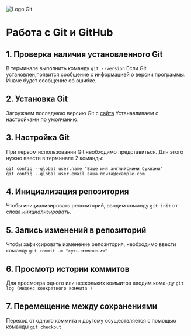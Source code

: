 ![Logo Git](git-logo.png)
# Работа с Git и GitHub

## 1. Проверка наличия установленного Git
В терминале выполнить команду `git --version`
Если Git установлен,появится сообщение с информацией о версии программы. Иначе будет сообщение об ошибке.

## 2. Установка Git
Загружаем последнюю версию Git с [сайта](https://git-scm.com/downloads) 
Устанавливаем с настройками по умолчанию.

## 3. Настройка Git
При первом использовании Git необходимо представиться.
Для этого нужно ввести в терминале 2 команды:
```
git config --global user.name "Ваше имя английскими буквами"
git config --global user.email ваша почта@example.com

```

## 4. Инициализация репозитория
Чтобы инициализировать репозиторий, вводим команду `git init` от слова *инициализировать*.

## 5. Запись изменений в репозиторий
Чтобы зафиксировать изменение репозитория, необходимо ввести команду `git commit -m "суть изменения"`

## 6. Просмотр истории коммитов
Для просмотра одного или нескольких коммитов вводим команду `git log (индекс конкретного коммита )`

## 7. Перемещение между сохранениями
Переход от одного коммита к другому осуществляется с помощью команды `git checkout`

